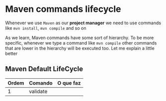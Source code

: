 # Maven commands lifecycle

Whenever we use `Maven` as our **project manager** we need to use commands like `mvn install`, `mvn compile` and so on

As we learn, Maven commands have some sort of hierarchy. To be more specific, whenever we type a command like `mvn compile`
other commands that are lower in the hierarchy will be executed too. Let me explain a little better

## Maven Default LifeCycle

| Ordem | Comando  | O que faz |
|-------|----------|--------|
| 1     | validate |        |


